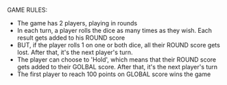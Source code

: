 GAME RULES:

- The game has 2 players, playing in rounds
- In each turn, a player rolls the dice as many times as they wish. Each result gets added to his ROUND score
- BUT, if the player rolls 1 on one or both dice, all their ROUND score gets lost. After that, it's the next player's turn.
- The player can choose to 'Hold', which means that their ROUND score gets added to their GOLBAL score. After that, it's the next player's turn
- The first player to reach 100 points on GLOBAL score wins the game
